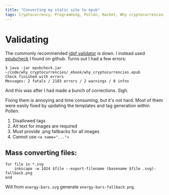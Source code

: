 ```yaml
---
title: "Converting my static site to epub"
tags: Cryptocurrency, Programming, Pollen, Racket, Why cryptocurrencies?
---
```


# Validating

The commonly recommended [idpf validator][idpf] is down. I instead used [epubcheck][] I found on github. Turns out I had a few errors:

[idpf]: http://validator.idpf.org/
[epubcheck]: https://github.com/w3c/epubcheck

```
$ java -jar epubcheck.jar ~/code/why_cryptocurrencies/_ebook/why_cryptocurrencies.epub
Check finished with errors
Messages: 2 fatals / 2183 errors / 2 warnings / 0 infos
```

And this was after I had made a bunch of corrections. Sigh.

Fixing them is annoying and time consuming, but it's not hard. Most of them were easily fixed by updating the templates and tag generation within Pollen.

1. Disallowed tags
2. Alt text for images are required
3. Must provide .png fallbacks for all images
4. Cannot use `<a name="...">`


## Mass converting files:

```{.fish}
for file in *.svg
    inkscape -w 1024 $file --export-filename (basename $file .svg)-fallback.png
end
```

Will from `energy-bars.svg` generate `energy-bars-fallback.png`.
